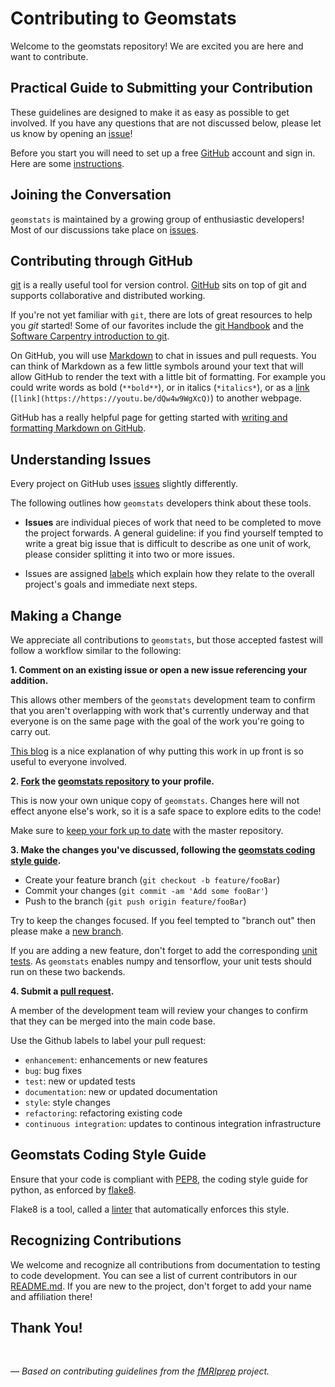 # Contributing to Geomstats

Welcome to the geomstats repository!
We are excited you are here and want to contribute.

## Practical Guide to Submitting your Contribution

These guidelines are designed to make it as easy as possible to get involved.
If you have any questions that are not discussed below,
please let us know by opening an [issue][link_issues]!

Before you start you will need to set up a free [GitHub][link_github] account and sign in.
Here are some [instructions][link_signupinstructions].


## Joining the Conversation

`geomstats` is maintained by a growing group of enthusiastic developers!
Most of our discussions take place on [issues][link_issues].


## Contributing through GitHub

[git][link_git] is a really useful tool for version control.
[GitHub][link_github] sits on top of git and supports collaborative and distributed working.

If you're not yet familiar with `git`, there are lots of great resources to help you *git* started!
Some of our favorites include the [git Handbook][link_handbook] and
the [Software Carpentry introduction to git][link_swc_intro].

On GitHub, you will use [Markdown][markdown] to chat in issues and pull requests.
You can think of Markdown as a few little symbols around your text that will allow GitHub
to render the text with a little bit of formatting.
For example you could write words as bold (`**bold**`), or in italics (`*italics*`),
or as a [link][rick_roll] (`[link](https://https://youtu.be/dQw4w9WgXcQ)`) to another webpage.

GitHub has a really helpful page for getting started with
[writing and formatting Markdown on GitHub][writing_formatting_github].


## Understanding Issues

Every project on GitHub uses [issues][link_issues] slightly differently.

The following outlines how ``geomstats`` developers think about these tools.

* **Issues** are individual pieces of work that need to be completed to move the project forwards.
A general guideline: if you find yourself tempted to write a great big issue that
is difficult to describe as one unit of work, please consider splitting it into two or more issues.

* Issues are assigned [labels](#issue-labels) which explain how they relate to the overall project's
goals and immediate next steps.


## Making a Change

We appreciate all contributions to ``geomstats``,
but those accepted fastest will follow a workflow similar to the following:

**1. Comment on an existing issue or open a new issue referencing your addition.**

This allows other members of the ``geomstats`` development team to confirm that you aren't
overlapping with work that's currently underway and that everyone is on the same page
with the goal of the work you're going to carry out.

[This blog][link_pushpullblog] is a nice explanation of why putting this work in up front
is so useful to everyone involved.

**2. [Fork][link_fork] the [geomstats repository][link_geomstats] to your profile.**

This is now your own unique copy of ``geomstats``.
Changes here will not effect anyone else's work, so it is a safe space to explore edits to the code!

Make sure to [keep your fork up to date][link_updateupstreamwiki] with the master repository.

**3. Make the changes you've discussed, following the [geomstats coding style guide](#geomstats-coding-style-guide).**

- Create your feature branch (`git checkout -b feature/fooBar`)
- Commit your changes (`git commit -am 'Add some fooBar'`)
- Push to the branch (`git push origin feature/fooBar`)

Try to keep the changes focused.
If you feel tempted to "branch out" then please make a [new branch][link_branches].

If you are adding a new feature, don't forget to add the corresponding [unit tests][link_unit_tests].
As ``geomstats`` enables numpy and tensorflow, your unit tests should run on these two backends.

**4. Submit a [pull request][link_pullrequest].**

A member of the development team will review your changes to confirm
that they can be merged into the main code base.

Use the Github labels to label your pull request:
* ``enhancement``: enhancements or new features
* ``bug``: bug fixes
* ``test``: new or updated tests
* ``documentation``: new or updated documentation
* ``style``: style changes
* ``refactoring``: refactoring existing code
* ``continuous integration``: updates to continous integration infrastructure

## Geomstats Coding Style Guide

Ensure that your code is compliant with [PEP8][link_pep8],
the coding style guide for python, as enforced by [flake8][link_flake8].

Flake8 is a tool, called a [linter][link_linters] that automatically enforces this style.

## Recognizing Contributions

We welcome and recognize all contributions from documentation to testing to code development.
You can see a list of current contributors in our [README.md][link_readme].
If you are new to the project, don't forget to add your name and affiliation there!

## Thank You!

<br>

*&mdash; Based on contributing guidelines from the [fMRIprep][link_fmriprep] project.*

[link_github]: https://github.com/
[link_geomstats]: https://github.com/geomstats/geomstats
[link_signupinstructions]: https://help.github.com/articles/signing-up-for-a-new-github-account

[link_git]: https://git-scm.com/
[link_handbook]: https://guides.github.com/introduction/git-handbook/
[link_swc_intro]: http://swcarpentry.github.io/git-novice/

[writing_formatting_github]: https://help.github.com/articles/getting-started-with-writing-and-formatting-on-github
[markdown]: https://daringfireball.net/projects/markdown
[rick_roll]: https://www.youtube.com/watch?v=dQw4w9WgXcQ

[link_issues]: https://github.com/geomstats/geomstats/issues
[link_labels]: https://github.com/geomstats/geomstats/labels
[link_discussingissues]: https://help.github.com/articles/discussing-projects-in-issues-and-pull-requests

[link_pullrequest]: https://help.github.com/articles/creating-a-pull-request/
[link_fork]: https://help.github.com/articles/fork-a-repo/
[link_pushpullblog]: https://www.igvita.com/2011/12/19/dont-push-your-pull-requests/
[link_branches]: https://help.github.com/articles/creating-and-deleting-branches-within-your-repository/
[link_unit_tests]: https://github.com/geomstats/geomstats/tree/master/tests
[link_updateupstreamwiki]: https://help.github.com/articles/syncing-a-fork/
[link_pep8]: https://www.python.org/dev/peps/pep-0008/
[link_linters]: https://en.wikipedia.org/wiki/Lint_(software)
[link_flake8]: http://flake8.pycqa.org/en/latest/
[link_readme]: https://github.com/geomstats/geomstats/blob/master/README.md
[link_fmriprep]: https://github.com/poldracklab/fmriprep/
